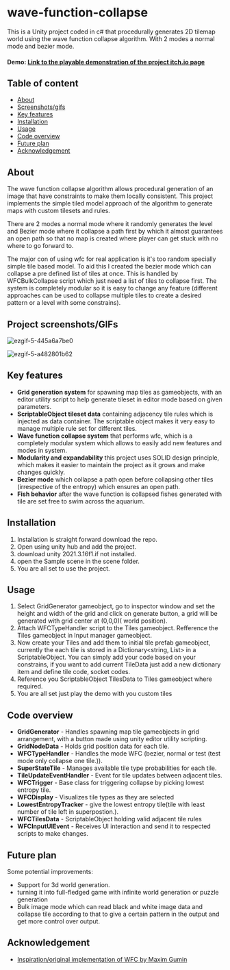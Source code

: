 
# wave-function-collapse

This is a Unity project coded in c# that procedurally generates 2D tilemap world using the wave function collapse algorithm. With 2 modes a normal mode and bezier mode.

#### Demo: [Link to the playable demonstration of the project itch.io page](https://bhavesh-solanki.itch.io/aquarium-wave-function-collapse)
## Table of content

- <a href="#about">About</a>
- <a href="#project-screenshots/gifs">Screenshots/gifs</a>
- <a href="#key-features">Key features</a>
- <a href="#installation">Installation</a>
- <a href="#Uusage">Usage</a>
- <a href="#code-overview">Code overview</a>
- <a href="#future-plan">Future plan</a>
- <a href="#acknowledgement">Acknowledgement</a>

<a name="about"></a>
## About

The wave function collapse algorithm allows procedural generation of an image that have constraints to make them locally consistent. This project implements the simple tiled model approach of the algorithm to generate maps with custom tilesets and rules.

There are 2 modes a normal mode where it randomly generates the level and Bezier mode where it collapse a path first by which it almost guarantees an open path so that  no map is created where player can get stuck with no where to go forward to.

The major con of using wfc for real application is it's too random specially simple tile based model. To aid this I created the bezier mode which can collapse a pre defined list of tiles at once.
This is handled by WFCBulkCollapse script which just need a list of tiles to collapse first. The system is completely modular so it is easy to change any feature (different approaches can be used to collapse multiple tiles to create a desired pattern or a level with some constrains).

<a name="project-screenshots/gifs"></a>
## Project screenshots/GIFs

![ezgif-5-445a6a7be0](https://github.com/BhaveshSolanki32/wave-function-collapse/assets/66202955/74245424-7298-48f3-9520-681c594f17ff)

![ezgif-5-a482801b62](https://github.com/BhaveshSolanki32/wave-function-collapse/assets/66202955/922bf45a-d44f-4a5f-8d2e-177f744139c3)


<a name="key-features"></a>
## Key features

* **Grid generation system** for spawning map tiles as gameobjects, with an editor utility script to help generate tileset in editor mode based on given parameters.
* **ScriptableObject tileset data** containing adjacency tile rules which is injected as data container. The scriptable object makes it very easy to manage multiple rule set for different tiles.
* **Wave function collapse system** that performs wfc, which is a completely modular system which allows to easily add new features and modes in system.
* **Modularity and expandability** this project uses SOLID design principle, which makes it easier to maintain the project as it grows and make changes quickly.
* **Bezier mode** which collapse a path open before collapsing other tiles (irrespective of the entropy) which ensures an open path.
* **Fish behavior** after the wave function is collapsed fishes generated with tile are set free to swim across the aquarium.

<a name="installation"></a>
## Installation

1. Installation is straight forward download the repo.
2. Open using unity hub and add the project.
3. download unity 2021.3.16f1.if not installed.
4.  open the Sample scene in the scene folder.
5. You are all set to use the project.

<a name="usage"></a>
## Usage

1. Select GridGenerator gameobject, go to inspector window and set the height and width of the grid and click on generate  button, a grid will be generated with grid center at (0,0,0)( world position).
2. Attach WFCTypeHandler script to the Tiles gameobject. Refference the Tiles gameobject in Input manager gameobject.
3. Now create your Tiles and add them to initial tile prefab gameobject, currently the each tile is stored in a Dictionary<string, List<string>> in a ScriptableObject. You can simply add your code based on your constrains, if you want to add current TileData just add a new dictionary item and define tile code, socket codes.
4. Reference you ScriptableObject TilesData to Tiles gameobject where required.
5. You are all set just play the demo with you custom tiles

<a name="code-overview"></a>
## Code overview


* **GridGenerator** - Handles spawning map tile gameobjects in grid arrangement, with a button made using unity editor utility scripting.
* **GridNodeData** - Holds grid position data for each tile.
* **WFCTypeHandler** - Handles the mode WFC (bezier, normal or test (test mode only collapse one tile.)).
* **SuperStateTile** - Manages available tile type probabilities for each tile.
* **TileUpdateEventHandler** - Event for tile updates between adjacent tiles.
* **WFCTrigger** - Base class for triggering collapse by picking lowest entropy tile.
* **WFCDisplay** - Visualizes tile types as they are selected
* **LowestEntropyTracker** - give the lowest entropy tile(tile with least number of tile left in superpostion.).
* **WFCTilesData** - ScriptableObject holding valid adjacent tile rules
* **WFCInputUIEvent** - Receives UI interaction and send it to respected scripts to make changes.

<a name="future-plan"></a>
## Future plan

Some potential improvements:

* Support for 3d world generation.
* turning it into full-fledged game with infinite world generation or puzzle generation
* Bulk image mode which can read black and white image data and collapse tile according to that to give a certain pattern in the output and get more control over output.

<a name="acknowledgement"></a>
## Acknowledgement


 - [Inspiration/original implementation of WFC by Maxim Gumin](https://github.com/mxgmn/WaveFunctionCollapse)
 

